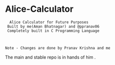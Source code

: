 # Alice-Calculator


      Alice Calculator for Future Purposes 
     Built by me(Aman Bhatnagar) and @ppranav06
     Completely built in C Programming Language 



    Note - Changes are done by Pranav Krishna and me 
 The main and stable repo is in hands of him .   


